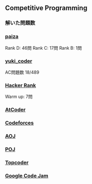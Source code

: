 ## Competitive Programming<br>
### 解いた問題数
### [paiza](https://paiza.jp/challenges)
Rank D: 46問
Rank C: 17問
Rank B: 1問
### [yuki_coder](http://yukicoder.me/)
AC問題数 18/489
### [Hacker Rank](https://www.hackerrank.com/)
Warm up: 7問
### [AtCoder](https://atcoder.jp/)
### [Codeforces](http://codeforces.com/)
### [AOJ](http://judge.u-aizu.ac.jp/onlinejudge/)
### [POJ](http://poj.org/)
### [Topcoder](https://www.topcoder.com/)
### [Google Code Jam](https://code.google.com/codejam)

